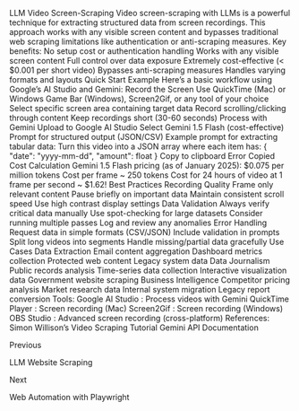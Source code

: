 LLM Video Screen-Scraping
Video screen-scraping with LLMs is a powerful technique for extracting structured data from screen recordings. This approach works with any visible screen content and bypasses traditional web scraping limitations like authentication or anti-scraping measures.
Key benefits:
No setup cost or authentication handling
Works with any visible screen content
Full control over data exposure
Extremely cost-effective (< $0.001 per short video)
Bypasses anti-scraping measures
Handles varying formats and layouts
Quick Start Example
Here’s a basic workflow using Google’s AI Studio and Gemini:
Record the Screen
Use QuickTime (Mac) or Windows Game Bar (Windows), Screen2Gif, or any tool of your choice
Select specific screen area containing target data
Record scrolling/clicking through content
Keep recordings short (30-60 seconds)
Process with Gemini
Upload to 
Google AI Studio
Select Gemini 1.5 Flash (cost-effective)
Prompt for structured output (JSON/CSV)
Example prompt for extracting tabular data:
Turn this video into a JSON array where each item has:
{
  "date": "yyyy-mm-dd",
  "amount": float
}
Copy to clipboard
Error
Copied
Cost Calculation
Gemini 1.5 Flash pricing (as of January 2025):
$0.075 per million tokens
Cost per frame ~ 250 tokens
Cost for 24 hours of video at 1 frame per second ~ $1.62!
Best Practices
Recording Quality
Frame only relevant content
Pause briefly on important data
Maintain consistent scroll speed
Use high contrast display settings
Data Validation
Always verify critical data manually
Use spot-checking for large datasets
Consider running multiple passes
Log and review any anomalies
Error Handling
Request data in simple formats (CSV/JSON)
Include validation in prompts
Split long videos into segments
Handle missing/partial data gracefully
Use Cases
Data Extraction
Email content aggregation
Dashboard metrics collection
Protected web content
Legacy system data
Data Journalism
Public records analysis
Time-series data collection
Interactive visualization data
Government website scraping
Business Intelligence
Competitor pricing analysis
Market research data
Internal system migration
Legacy report conversion
Tools:
Google AI Studio
: Process videos with Gemini
QuickTime Player
: Screen recording (Mac)
Screen2Gif
: Screen recording (Windows)
OBS Studio
: Advanced screen recording (cross-platform)
References:
Simon Willison’s Video Scraping Tutorial
Gemini API Documentation














Previous




LLM Website Scraping












Next










Web Automation with Playwright





